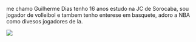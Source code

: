 me chamo Guilherme Dias tenho 16 anos estudo na JC de Sorocaba, sou jogador de volleibol e tambem tenho enterese em basquete, adoro a NBA como divesos jogadores de la.

![](https://media1.tenor.com/m/MpTy4knnxe8AAAAd/lebron-james-king-james.gif)
